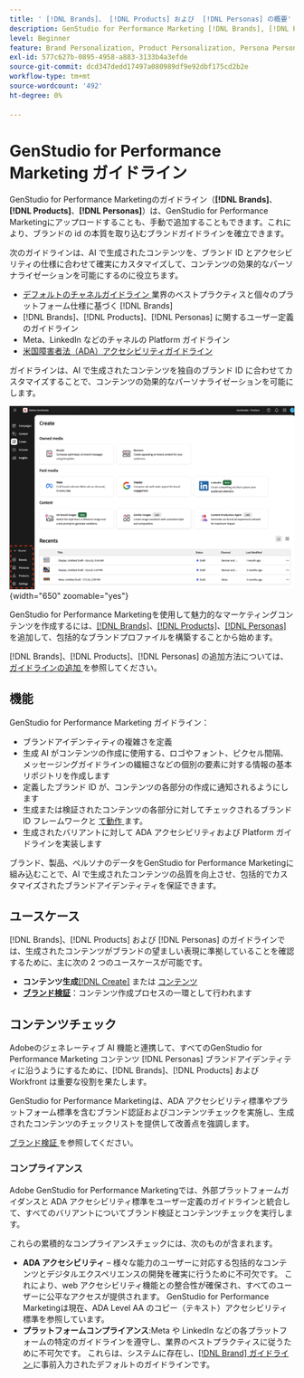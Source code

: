 ```yaml
---
title: ' [!DNL Brands]、 [!DNL Products] および  [!DNL Personas] の概要'
description: GenStudio for Performance Marketing [!DNL Brands], [!DNL Products], and [!DNL Personas]  追加して、ブランド表現のあらゆる側面を含む包括的なブランドプロファイルを作成します。
level: Beginner
feature: Brand Personalization, Product Personalization, Persona Personalization, Variant Generation, Generative AI
exl-id: 577c627b-0895-4958-a883-3133b4a3efde
source-git-commit: dcd347dedd17497a080989df9e92dbf175cd2b2e
workflow-type: tm+mt
source-wordcount: '492'
ht-degree: 0%

---
```


# GenStudio for Performance Marketing ガイドライン

GenStudio for Performance Marketingのガイドライン（**[!DNL Brands]**、**[!DNL Products]**、**[!DNL Personas]**）は、GenStudio for Performance Marketingにアップロードすることも、手動で追加することもできます。これにより、ブランドの id の本質を取り込むブランドガイドラインを確立できます。

次のガイドラインは、AI で生成されたコンテンツを、ブランド ID とアクセシビリティの仕様に合わせて確実にカスタマイズして、コンテンツの効果的なパーソナライゼーションを可能にするのに役立ちます。

* [ デフォルトのチャネルガイドライン ](/help/user-guide/guidelines/brands.md#default-channel-guidelines) 業界のベストプラクティスと個々のプラットフォーム仕様に基づく [!DNL Brands]
* [!DNL Brands]、[!DNL Products]、[!DNL Personas] に関するユーザー定義のガイドライン
* Meta、LinkedIn などのチャネルの Platform ガイドライン
* [ 米国障害者法（ADA）アクセシビリティガイドライン ](#compliance)

ガイドラインは、AI で生成されたコンテンツを独自のブランド ID に合わせてカスタマイズすることで、コンテンツの効果的なパーソナライゼーションを可能にします。

![GenStudio for Performance Marketingのガイドライン ](/help/assets/guidelines.png){width="650" zoomable="yes"}

GenStudio for Performance Marketingを使用して魅力的なマーケティングコンテンツを作成するには、[[!DNL Brands]](/help/user-guide/guidelines/brands.md)、[[!DNL Products]](/help/user-guide/guidelines/products.md)、[[!DNL Personas]](/help/user-guide/guidelines/personas.md) を追加して、包括的なブランドプロファイルを構築することから始めます。

[!DNL Brands]、[!DNL Products]、[!DNL Personas] の追加方法については、[ ガイドラインの追加 ](/help/user-guide/guidelines/add-guidelines.md) を参照してください。

## 機能

GenStudio for Performance Marketing ガイドライン：

* ブランドアイデンティティの複雑さを定義
* 生成 AI がコンテンツの作成に使用する、ロゴやフォント、ピクセル間隔、メッセージングガイドラインの繊細さなどの個別の要素に対する情報の基本リポジトリを作成します
* 定義したブランド ID が、コンテンツの各部分の作成に通知されるようにします
* 生成または検証されたコンテンツの各部分に対してチェックされるブランド ID フレームワークと [ て動作 ](#content-checks) ます。
* 生成されたバリアントに対して ADA アクセシビリティおよび Platform ガイドラインを実装します

ブランド、製品、ペルソナのデータをGenStudio for Performance Marketingに組み込むことで、AI で生成されたコンテンツの品質を向上させ、包括的でカスタマイズされたブランドアイデンティティを保証できます。

## ユースケース

[!DNL Brands]、[!DNL Products] および [!DNL Personas] のガイドラインでは、生成されたコンテンツがブランドの望ましい表現に準拠していることを確認するために、主に次の 2 つのユースケースが可能です。

* **コンテンツ生成**[[!DNL Create]](/help/user-guide/create/overview.md) または [ コンテンツ ](/help/user-guide/content/overview.md)
* [**ブランド検証**](#content-checks)：コンテンツ作成プロセスの一環として行われます

## コンテンツチェック

Adobeのジェネレーティブ AI 機能と連携して、すべてのGenStudio for Performance Marketing コンテンツ [!DNL Personas] ブランドアイデンティティに沿うようにするために、[!DNL Brands]、[!DNL Products] および Workfront は重要な役割を果たします。

GenStudio for Performance Marketingは、ADA アクセシビリティ標準やプラットフォーム標準を含むブランド認証およびコンテンツチェックを実施し、生成されたコンテンツのチェックリストを提供して改善点を強調します。

[ ブランド検証 ](/help/user-guide/guidelines/brand-validation.md) を参照してください。

### コンプライアンス

Adobe GenStudio for Performance Marketingでは、外部プラットフォームガイダンスと ADA アクセシビリティ標準をユーザー定義のガイドラインと統合して、すべてのバリアントについてブランド検証とコンテンツチェックを実行します。

これらの累積的なコンプライアンスチェックには、次のものが含まれます。

* **ADA アクセシビリティ** – 様々な能力のユーザーに対応する包括的なコンテンツとデジタルエクスペリエンスの開発を確実に行うために不可欠です。 これにより、web アクセシビリティ機能との整合性が確保され、すべてのユーザーに公平なアクセスが提供されます。 GenStudio for Performance Marketingは現在、ADA Level AA のコピー（テキスト）アクセシビリティ標準を参照しています。
* **プラットフォームコンプライアンス**:Meta や LinkedIn などの各プラットフォームの特定のガイドラインを遵守し、業界のベストプラクティスに従うために不可欠です。 これらは、システムに存在し、[[!DNL Brand]  ガイドライン ](/help/user-guide/guidelines/brands.md#brands-guidelines) に事前入力されたデフォルトのガイドラインです。
